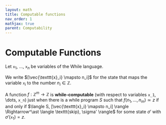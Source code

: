 ```yaml
---
layout: math
title: Computable functions
nav_order: 1
mathjax: true
parent: Computability
---
```


# Computable Functions

Let $\texttt{x}_1$, ..., $\texttt{x}_n$ be variables of the While language.

We write $[\vec{\texttt{x}_i} \mapsto n_i]$ for the state that maps the
variable $\texttt{x}_i$ to the number $n_i \in \mathbb{Z}$. 

A function $f : \mathbb{Z}^m \to \mathbb{Z}$ is **while-computable** (with
respect to variables `x_1`, \dots, `x_n`) just when there is a while program
$S$ such that $f(n_1, \dots, n_m) \simeq z$ if and only if $\langle S,
[\vec{\texttt{x}_i} \mapsto n_i] \rangle \Rightarrow^\ast \langle
\texttt{skip}, \sigma' \rangle$ for some state $\sigma'$ with
$\sigma'(\texttt{x}_1) = z$.